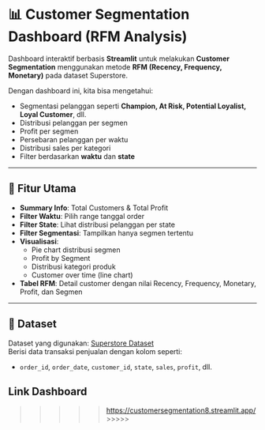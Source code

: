 # 📊 Customer Segmentation Dashboard (RFM Analysis)

Dashboard interaktif berbasis **Streamlit** untuk melakukan **Customer Segmentation** menggunakan metode **RFM (Recency, Frequency, Monetary)** pada dataset Superstore.  

Dengan dashboard ini, kita bisa mengetahui:
- Segmentasi pelanggan seperti **Champion, At Risk, Potential Loyalist, Loyal Customer**, dll.
- Distribusi pelanggan per segmen
- Profit per segmen
- Persebaran pelanggan per waktu
- Distribusi sales per kategori
- Filter berdasarkan **waktu** dan **state**

---

## 🚀 Fitur Utama
- **Summary Info**: Total Customers & Total Profit
- **Filter Waktu**: Pilih range tanggal order
- **Filter State**: Lihat distribusi pelanggan per state
- **Filter Segmentasi**: Tampilkan hanya segmen tertentu
- **Visualisasi**:
  - Pie chart distribusi segmen
  - Profit by Segment
  - Distribusi kategori produk
  - Customer over time (line chart)
- **Tabel RFM**: Detail customer dengan nilai Recency, Frequency, Monetary, Profit, dan Segmen

---

## 📂 Dataset
Dataset yang digunakan: [Superstore Dataset](https://raw.githubusercontent.com/andrianusalvien/Customer-Satisfaction-and-Sentiment-Analysis/refs/heads/main/superstore_dataset%20-%20segmentation%20-%20superstore.csv)  
Berisi data transaksi penjualan dengan kolom seperti:
- `order_id`, `order_date`, `customer_id`, `state`, `sales`, `profit`, dll.


## Link Dashboard
>>>>> https://customersegmentation8.streamlit.app/ >>>>>
